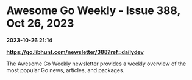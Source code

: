 # Awesome Go Weekly - Issue 388, Oct 26, 2023

**2023-10-26 21:14**

**https://go.libhunt.com/newsletter/388?ref=dailydev**

The Awesome Go Weekly newsletter provides a weekly overview of the most popular Go news, articles, and packages.
